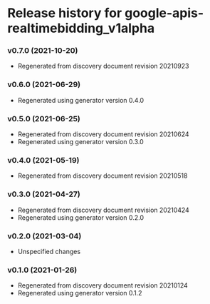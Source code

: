 # Release history for google-apis-realtimebidding_v1alpha

### v0.7.0 (2021-10-20)

* Regenerated from discovery document revision 20210923

### v0.6.0 (2021-06-29)

* Regenerated using generator version 0.4.0

### v0.5.0 (2021-06-25)

* Regenerated from discovery document revision 20210624
* Regenerated using generator version 0.3.0

### v0.4.0 (2021-05-19)

* Regenerated from discovery document revision 20210518

### v0.3.0 (2021-04-27)

* Regenerated from discovery document revision 20210424
* Regenerated using generator version 0.2.0

### v0.2.0 (2021-03-04)

* Unspecified changes

### v0.1.0 (2021-01-26)

* Regenerated from discovery document revision 20210124
* Regenerated using generator version 0.1.2

